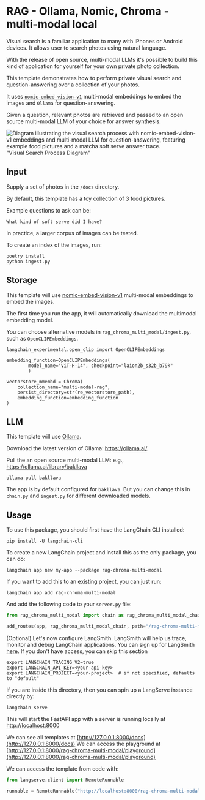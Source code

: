 # RAG - Ollama, Nomic, Chroma - multi-modal local

Visual search is a familiar application to many with iPhones or Android devices. It allows user to search photos using natural language.
  
With the release of open source, multi-modal LLMs it's possible to build this kind of application for yourself for your own private photo collection.

This template demonstrates how to perform private visual search and question-answering over a collection of your photos.

It uses [`nomic-embed-vision-v1`](https://huggingface.co/nomic-ai/nomic-embed-vision-v1) multi-modal embeddings to embed the images and `Ollama` for question-answering.
 
Given a question, relevant photos are retrieved and passed to an open source multi-modal LLM of your choice for answer synthesis.
 
![Diagram illustrating the visual search process with nomic-embed-vision-v1 embeddings and multi-modal LLM for question-answering, featuring example food pictures and a matcha soft serve answer trace.](https://github.com/langchain-ai/langchain/assets/122662504/da543b21-052c-4c43-939e-d4f882a45d75)
"Visual Search Process Diagram"

## Input

Supply a set of photos in the `/docs` directory. 

By default, this template has a toy collection of 3 food pictures.

Example questions to ask can be:
```
What kind of soft serve did I have?
```

In practice, a larger corpus of images can be tested.

To create an index of the images, run:
```
poetry install
python ingest.py
```

## Storage

This template will use [nomic-embed-vision-v1](https://huggingface.co/nomic-ai/nomic-embed-vision-v1) multi-modal embeddings to embed the images.

The first time you run the app, it will automatically download the multimodal embedding model.


You can choose alternative models in `rag_chroma_multi_modal/ingest.py`, such as `OpenCLIPEmbeddings`.
```
langchain_experimental.open_clip import OpenCLIPEmbeddings

embedding_function=OpenCLIPEmbeddings(
        model_name="ViT-H-14", checkpoint="laion2b_s32b_b79k"
        )

vectorstore_mmembd = Chroma(
    collection_name="multi-modal-rag",
    persist_directory=str(re_vectorstore_path),
    embedding_function=embedding_function
)
```

## LLM

This template will use [Ollama](https://python.langchain.com/docs/integrations/chat/ollama#multi-modal).

Download the latest version of Ollama: https://ollama.ai/

Pull the an open source multi-modal LLM: e.g., https://ollama.ai/library/bakllava

```
ollama pull bakllava
```

The app is by default configured for `bakllava`. But you can change this in `chain.py` and `ingest.py` for different downloaded models.

## Usage

To use this package, you should first have the LangChain CLI installed:

```shell
pip install -U langchain-cli
```

To create a new LangChain project and install this as the only package, you can do:

```shell
langchain app new my-app --package rag-chroma-multi-modal
```

If you want to add this to an existing project, you can just run:

```shell
langchain app add rag-chroma-multi-modal
```

And add the following code to your `server.py` file:
```python
from rag_chroma_multi_modal import chain as rag_chroma_multi_modal_chain

add_routes(app, rag_chroma_multi_modal_chain, path="/rag-chroma-multi-modal")
```

(Optional) Let's now configure LangSmith. 
LangSmith will help us trace, monitor and debug LangChain applications. 
You can sign up for LangSmith [here](https://smith.langchain.com/). 
If you don't have access, you can skip this section

```shell
export LANGCHAIN_TRACING_V2=true
export LANGCHAIN_API_KEY=<your-api-key>
export LANGCHAIN_PROJECT=<your-project>  # if not specified, defaults to "default"
```

If you are inside this directory, then you can spin up a LangServe instance directly by:

```shell
langchain serve
```

This will start the FastAPI app with a server is running locally at 
[http://localhost:8000](http://localhost:8000)

We can see all templates at [http://127.0.0.1:8000/docs](http://127.0.0.1:8000/docs)
We can access the playground at [http://127.0.0.1:8000/rag-chroma-multi-modal/playground](http://127.0.0.1:8000/rag-chroma-multi-modal/playground)  

We can access the template from code with:

```python
from langserve.client import RemoteRunnable

runnable = RemoteRunnable("http://localhost:8000/rag-chroma-multi-modal")
```
